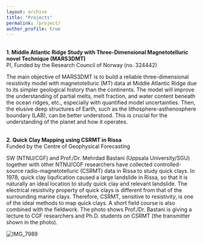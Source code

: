 ```yaml
---
layout: archive
title: "Projects" 
permalink: /project/ 
author_profile: true
---
```


<br> <b>1. Middle Atlantic Ridge Study with Three-Dimensional Magnetotelluric novel Technique (MARS3DMT)</b>
<br> PI, Funded by the Research Council of Norway (no. 324442)

The main objective of MARS3DMT is to build a reliable three-dimensional resistivity model with magnetotelluric (MT) data at Middle Atlantic Ridge due to its simpler geological history than the continents. The model will improve the understanding of partial melts, melt fraction, and water content beneath the ocean ridges, etc., especially with quantified model uncertainties. Then, the elusive deep structures of Earth, such as the lithosphere-asthenosphere boundary (LAB), can be better understood. This is crucial for the understanding of the planet and how it operates.

<br> <b>2. Quick Clay Mapping using CSRMT in Rissa</b>
<br> Funded by the Centre of Geophysical Forecasting

SW (NTNU/CGF) and Prof./Dr. Mehrdad Bastani (Uppsala University/SGU) together with other NTNU/CGF researchers have collected controlled-source radio-magnetotelluric (CSRMT) data in Rissa to study quick clays. In 1978, quick clay liqufication caused a large landslide in Rissa, so that it is naturally an ideal location to study quick clay and relevant landslide. The electrical resistivity property of quick clays is different from that of the surrounding marine clays. Therefore, CSRMT, sensitive to resistivity, is one of the ideal methods to map quick clays. A short field course is also combined with the fieldwork. The photo shows Prof./Dr. Bastani is giving a lecture to CGF researchers and Ph.D. students on CSRMT (the transmitter shown in the photo).


![IMG_7989](https://user-images.githubusercontent.com/52307394/178349889-295317f2-6c71-4fc1-8e91-ab2dccd2ba72.jpeg)
